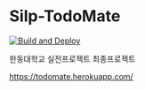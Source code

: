 # Silp-TodoMate

[![Build and Deploy](https://github.com/junglesub/Silp-TodoMate/actions/workflows/main.yml/badge.svg)](https://github.com/junglesub/Silp-TodoMate/actions/workflows/main.yml)

한동대학교 실전프로젝트 최종프로젝트

https://todomate.herokuapp.com/
